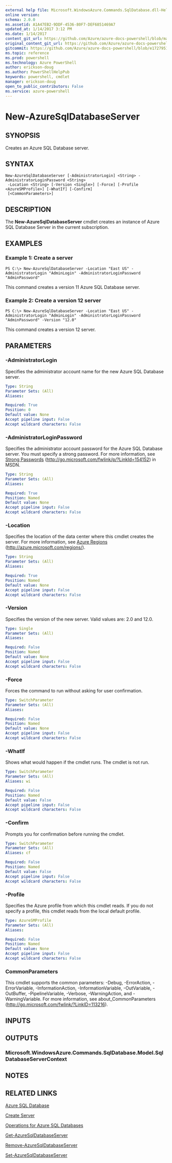 ```yaml
---
external help file: Microsoft.WindowsAzure.Commands.SqlDatabase.dll-Help.xml
online version: 
schema: 2.0.0
ms.assetid: A1A47EB2-9DDF-4536-80F7-DEF6851469A7
updated_at: 1/14/2017 3:12 PM
ms.date: 1/14/2017
content_git_url: https://github.com/Azure/azure-docs-powershell/blob/master/azureps-cmdlets-docs/ServiceManagement/Azure.SQLDatabase/v2.1.0/New-AzureSqlDatabaseServer.md
original_content_git_url: https://github.com/Azure/azure-docs-powershell/blob/master/azureps-cmdlets-docs/ServiceManagement/Azure.SQLDatabase/v2.1.0/New-AzureSqlDatabaseServer.md
gitcommit: https://github.com/Azure/azure-docs-powershell/blob/e1727951dca2b21abd11583de9872813c9706050/azureps-cmdlets-docs/ServiceManagement/Azure.SQLDatabase/v2.1.0/New-AzureSqlDatabaseServer.md
ms.topic: reference
ms.prod: powershell
ms.technology: Azure PowerShell
author: erickson-doug
ms.author: PowerShellHelpPub
keywords: powershell, cmdlet
manager: erickson-doug
open_to_public_contributors: False
ms.service: azure-powershell
---
```


# New-AzureSqlDatabaseServer

## SYNOPSIS
Creates an Azure SQL Database server.

## SYNTAX

```
New-AzureSqlDatabaseServer [-AdministratorLogin] <String> -AdministratorLoginPassword <String>
 -Location <String> [-Version <Single>] [-Force] [-Profile <AzureSMProfile>] [-WhatIf] [-Confirm]
 [<CommonParameters>]
```

## DESCRIPTION
The **New-AzureSqlDatabaseServer** cmdlet creates an instance of Azure SQL Database Server in the current subscription.

## EXAMPLES

### Example 1: Create a server
```
PS C:\> New-AzureSqlDatabaseServer -Location "East US" -AdministratorLogin "AdminLogin" -AdministratorLoginPassword "AdminPassword"
```

This command creates a version 11 Azure SQL Database server.

### Example 2: Create a version 12 server
```
PS C:\> New-AzureSqlDatabaseServer -Location "East US" -AdministratorLogin "AdminLogin" -AdministratorLoginPassword "AdminPassword" -Version "12.0"
```

This command creates a version 12 server.

## PARAMETERS

### -AdministratorLogin
Specifies the administrator account name for the new Azure SQL Database server.

```yaml
Type: String
Parameter Sets: (All)
Aliases: 

Required: True
Position: 0
Default value: None
Accept pipeline input: False
Accept wildcard characters: False
```

### -AdministratorLoginPassword
Specifies the administrator account password for the Azure SQL Database server.
You must specify a strong password.
For more information, see [Strong Passwords](http://go.microsoft.com/fwlink/p/?LinkId=154152) (http://go.microsoft.com/fwlink/p/?LinkId=154152) in MSDN.

```yaml
Type: String
Parameter Sets: (All)
Aliases: 

Required: True
Position: Named
Default value: None
Accept pipeline input: False
Accept wildcard characters: False
```

### -Location
Specifies the location of the data center where this cmdlet creates the server.
For more information, see [Azure Regions](http://azure.microsoft.com/regions/) (http://azure.microsoft.com/regions/).

```yaml
Type: String
Parameter Sets: (All)
Aliases: 

Required: True
Position: Named
Default value: None
Accept pipeline input: False
Accept wildcard characters: False
```

### -Version
Specifies the version of the new server.
Valid values are: 2.0 and 12.0.

```yaml
Type: Single
Parameter Sets: (All)
Aliases: 

Required: False
Position: Named
Default value: None
Accept pipeline input: False
Accept wildcard characters: False
```

### -Force
Forces the command to run without asking for user confirmation.

```yaml
Type: SwitchParameter
Parameter Sets: (All)
Aliases: 

Required: False
Position: Named
Default value: None
Accept pipeline input: False
Accept wildcard characters: False
```

### -WhatIf
Shows what would happen if the cmdlet runs.
The cmdlet is not run.

```yaml
Type: SwitchParameter
Parameter Sets: (All)
Aliases: wi

Required: False
Position: Named
Default value: False
Accept pipeline input: False
Accept wildcard characters: False
```

### -Confirm
Prompts you for confirmation before running the cmdlet.

```yaml
Type: SwitchParameter
Parameter Sets: (All)
Aliases: cf

Required: False
Position: Named
Default value: False
Accept pipeline input: False
Accept wildcard characters: False
```

### -Profile
Specifies the Azure profile from which this cmdlet reads.
If you do not specify a profile, this cmdlet reads from the local default profile.

```yaml
Type: AzureSMProfile
Parameter Sets: (All)
Aliases: 

Required: False
Position: Named
Default value: None
Accept pipeline input: False
Accept wildcard characters: False
```

### CommonParameters
This cmdlet supports the common parameters: -Debug, -ErrorAction, -ErrorVariable, -InformationAction, -InformationVariable, -OutVariable, -OutBuffer, -PipelineVariable, -Verbose, -WarningAction, and -WarningVariable. For more information, see about_CommonParameters (http://go.microsoft.com/fwlink/?LinkID=113216).

## INPUTS

## OUTPUTS

### Microsoft.WindowsAzure.Commands.SqlDatabase.Model.SqlDatabaseServerContext

## NOTES

## RELATED LINKS

[Azure SQL Database](https://azure.microsoft.com/en-us/services/sql-database/)

[Create Server](https://msdn.microsoft.com/en-us/library/azure/dn505699.aspx)

[Operations for Azure SQL Databases](https://msdn.microsoft.com/en-us/library/azure/dn505719.aspx)

[Get-AzureSqlDatabaseServer](xref:ServiceManagement/Azure.SQLDatabase/v2.1.0/Get-AzureSqlDatabaseServer.md)

[Remove-AzureSqlDatabaseServer](xref:ServiceManagement/Azure.SQLDatabase/v2.1.0/Remove-AzureSqlDatabaseServer.md)

[Set-AzureSqlDatabaseServer](xref:ServiceManagement/Azure.SQLDatabase/v2.1.0/Set-AzureSqlDatabaseServer.md)



